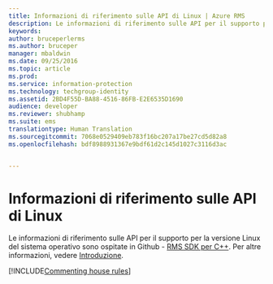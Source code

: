 ```yaml
---
title: Informazioni di riferimento sulle API di Linux | Azure RMS
description: Le informazioni di riferimento sulle API per il supporto per la versione Linux del sistema operativo sono ospitate in Github.
keywords: 
author: bruceperlerms
ms.author: bruceper
manager: mbaldwin
ms.date: 09/25/2016
ms.topic: article
ms.prod: 
ms.service: information-protection
ms.technology: techgroup-identity
ms.assetid: 2BD4F55D-BA88-4516-86FB-E2E6535D1690
audience: developer
ms.reviewer: shubhamp
ms.suite: ems
translationtype: Human Translation
ms.sourcegitcommit: 7068e0529409eb783f16bc207a17be27cd5d82a8
ms.openlocfilehash: bdf8988931367e9bdf61d2c145d1027c3116d3ac


---
```


# <a name="linux-api-reference"></a>Informazioni di riferimento sulle API di Linux

Le informazioni di riferimento sulle API per il supporto per la versione Linux del sistema operativo sono ospitate in Github - [RMS SDK per C++](http://azuread.github.io/rms-sdk-for-cpp/annotated.html). Per altre informazioni, vedere [Introduzione](get-started.md).

[!INCLUDE[Commenting house rules](../includes/houserules.md)]


<!--HONumber=Jan17_HO1-->


